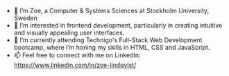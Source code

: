 - 👋 I’m Zoe, a Computer & Systems Sciences at Stockholm University, Sweden
- 👀 I’m interested in frontend development, particularly in creating intuitive and visually appealing user interfaces.
- 🌱 I’m currently attending Technigo's Full-Stack Web Development bootcamp, where I’m honing my skills in HTML, CSS and JavaScript. 
- 📫 Feel free to connect with me on LinkedIn: https://www.linkedin.com/in/zoe-lindqvist/


<!---
zoe-lindqvist/zoe-lindqvist is a ✨ special ✨ repository because its `README.md` (this file) appears on your GitHub profile.
You can click the Preview link to take a look at your changes.
--->

